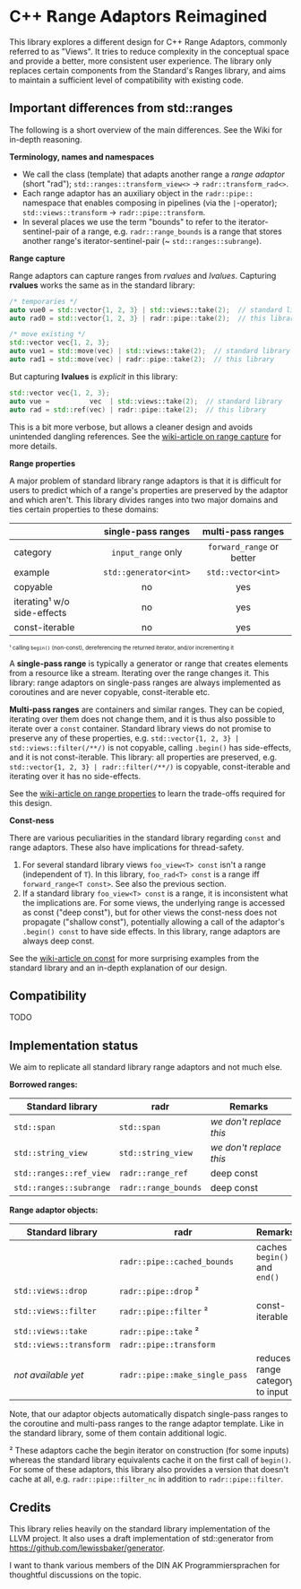 # C++ 𝗥ange 𝗔𝐝aptors 𝗥eimagined

This library explores a different design for C++ Range Adaptors, commonly referred to as "Views". It tries to reduce complexity in the conceptual space and provide a better, more consistent user experience.
The library only replaces certain components from the Standard's Ranges library, and aims to maintain a sufficient level of compatibility with existing code.

## Important differences from std::ranges

The following is a short overview of the main differences. See the Wiki for in-depth reasoning.

**Terminology, names and namespaces**

* We call the class (template) that adapts another range a *range adaptor* (short "rad"); `std::ranges::transform_view<>` → `radr::transform_rad<>`.
* Each range adaptor has an auxiliary object in the `radr::pipe::` namespace that enables composing in pipelines (via the `|`-operator); `std::views::transform` → `radr::pipe::transform`.
* In several places we use the term "bounds" to refer to the iterator-sentinel-pair of a range, e.g. `radr::range_bounds` is a range that stores another range's iterator-sentinel-pair (~ `std::ranges::subrange`).

**Range capture**

Range adaptors can capture ranges from *rvalues* and *lvalues*. Capturing **rvalues** works the same as in the standard library:

```cpp
/* temporaries */
auto vue0 = std::vector{1, 2, 3} | std::views::take(2);  // standard library
auto rad0 = std::vector{1, 2, 3} | radr::pipe::take(2);  // this library

/* move existing */
std::vector vec{1, 2, 3};
auto vue1 = std::move(vec) | std::views::take(2);  // standard library
auto rad1 = std::move(vec) | radr::pipe::take(2);  // this library
```

But capturing **lvalues** is *explicit* in this library:

```cpp
std::vector vec{1, 2, 3};
auto vue =          vec  | std::views::take(2);  // standard library
auto rad = std::ref(vec) | radr::pipe::take(2);  // this library
```

This is a bit more verbose, but allows a cleaner design and avoids unintended dangling references. See the [wiki-article on range capture](TODO) for more details.

**Range properties**

A major problem of standard library range adaptors is that it is difficult for users to predict which of a range's properties are preserved by the adaptor and which aren't.
This library divides ranges into two major domains and ties certain properties to these domains:


|                             |  single-pass ranges    | multi-pass ranges         |
|-----------------------------|:----------------------:|:-------------------------:|
| category                    |  `input_range` only    | `forward_range` or better |
| example                     | `std::generator<int>`  | `std::vector<int>`        |
| copyable                    | no                     | yes                       |
| iterating¹ w/o side-effects | no                     | yes                       |
| const-iterable              | no                     | yes                       |

<sup><sub>¹ calling `begin()` (non-const), dereferencing the returned iterator, and/or incrementing it<sup><sub>

A **single-pass range** is typically a generator or range that creates elements from a resource like a stream.
Iterating over the range changes it.
This library: range adaptors on single-pass ranges are always implemented as coroutines and are never copyable, const-iterable etc.

**Multi-pass ranges** are containers and similar ranges.
They can be copied, iterating over them does not change them, and it is thus also possible to iterate over a `const` container.
Standard library views do not promise to preserve any of these properties, e.g. `std::vector{1, 2, 3} | std::views::filter(/**/)` is not copyable, calling `.begin()` has side-effects, and it is not const-iterable.
This library: all properties are preserved, e.g. `std::vector{1, 2, 3} | radr::filter(/**/)` is copyable, const-iterable and iterating over it has no side-effects.

See the [wiki-article on range properties](TODO) to learn the trade-offs required for this design.


**Const-ness**

There are various peculiarities in the standard library regarding `const` and range adaptors.
These also have implications for thread-safety.

1. For several standard library views `foo_view<T> const` isn't a range (independent of `T`). In this library, `foo_rad<T> const` is a range iff `forward_range<T const>`. See also the previous section.
2. If a standard library `foo_view<T> const` is a range, it is inconsistent what the implications are. For some views, the underlying range is accessed as const ("deep const"), but for other views the const-ness does not propagate ("shallow const"), potentially allowing a call of the adaptor's `.begin() const` to have side effects. In this library, range adaptors are always deep const.

See the [wiki-article on const](TODO) for more surprising examples from the standard library and an in-depth explanation of our design.

## Compatibility

TODO

## Implementation status

We aim to replicate all standard library range adaptors and not much else.

**Borrowed ranges:**

|  Standard library             |  radr                   |  Remarks                 |
|-------------------------------|-------------------------|--------------------------|
| `std::span`                   | `std::span`             | *we don't replace this*  |
| `std::string_view`            | `std::string_view`      | *we don't replace this*  |
| `std::ranges::ref_view`       | `radr::range_ref`       | deep const               |
| `std::ranges::subrange`       | `radr::range_bounds`    | deep const               |

**Range adaptor objects:**

|  Standard library             |   radr                                            | Remarks                          |
|-------------------------------|---------------------------------------------------|----------------------------------|
|                               | `radr::pipe::cached_bounds`                       | caches `begin()` and `end()`     |
| `std::views::drop`            | `radr::pipe::drop` ²                              |                                  |
| `std::views::filter`          | `radr::pipe::filter` ²                            | const-iterable                   |
| `std::views::take`            | `radr::pipe::take` ²                              |                                  |
| `std::views::transform`       | `radr::pipe::transform`                           |                                  |
|  *not available yet*          | `radr::pipe::make_single_pass`                    | reduces range category to input  |

Note, that our adaptor objects automatically dispatch single-pass ranges to the coroutine and multi-pass ranges
to the range adaptor template. Like in the standard library, some of them contain additional logic.

² These adaptors cache the begin iterator on construction (for some inputs) whereas the standard library equivalents
cache it on the first call of `begin()`. For some of these adaptors, this library also provides a version that doesn't
cache at all, e.g. `radr::pipe::filter_nc` in addition to `radr::pipe::filter`.

## Credits

This library relies heavily on the standard library implementation of the LLVM project. It also uses a draft implementation of std::generator from https://github.com/lewissbaker/generator.

I want to thank various members of the DIN AK Programmiersprachen for thoughtful discussions on the topic.
